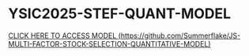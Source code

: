 # YSIC2025-STEF-QUANT-MODEL
[CLICK HERE TO ACCESS MODEL (https://github.com/Summerflake/JS-MULTI-FACTOR-STOCK-SELECTION-QUANTITATIVE-MODEL)](https://github.com/Summerflake/JS-MULTI-FACTOR-STOCK-SELECTION-QUANTITATIVE-MODEL) 


